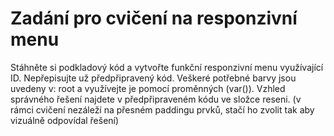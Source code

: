 # Zadání pro cvičení na responzivní menu
Stáhněte si podkladový kód a vytvořte funkční responzivní menu využívající ID. Nepřepisujte už předpřipravený kód. Veškeré potřebné barvy jsou uvedeny v: root a využívejte je pomocí proměnných (var()). Vzhled správného řešení najdete v předpřipraveném kódu ve složce reseni.
(v rámci cvičení nezáleží na přesném paddingu prvků, stačí ho zvolit tak aby vizuálně odpovídal řešení)
